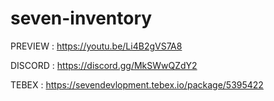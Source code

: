 # seven-inventory

PREVIEW : https://youtu.be/Li4B2gVS7A8

DISCORD : https://discord.gg/MkSWwQZdY2

TEBEX : https://sevendevlopment.tebex.io/package/5395422
